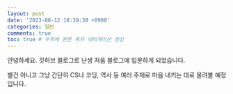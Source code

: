 ```yaml
---
layout: post
date: '2023-08-12 18:39:38 +0900'
categories: 일반
comments: true
toc: true # 우측에 본문 목차 네비게이션 생성
---
```

안녕하세요. 깃허브 블로그로 난생 처음 블로그에 입문하게 되었습니다.

별건 아니고 그냥 간단히 CS나 코딩, 역사 등 여러 주제로 마음 내키는 대로 올려볼 예정입니다. 
